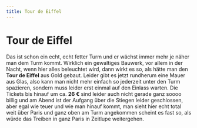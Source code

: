 ```yaml
---
title: Tour de Eiffel
---
```


# Tour de Eiffel

Das ist schon ein echt, echt fetter Turm und er wächst immer mehr je näher man dem Turm kommt. Wirklich ein gewaltiges Bauwerk, vor allem in der Nacht, wenn hier alles beleuchtet wird, dann wirkt es so, als hätte man den **Tour de Eiffel** aus Gold gebaut. Leider gibt es jetzt rundherum eine Mauer aus Glas, also kann man nicht mehr einfach so jederzeit unter den Turm spazieren, sondern muss leider erst einmal auf den Einlass warten. Die Tickets bis hinauf um ca. **26 €** sind leider auch nicht gerade ganz soooo billig und am Abend ist der Aufgang über die Stiegen leider geschlossen, aber egal wie teuer und wie man hinauf kommt, man sieht hier echt total weit über Paris und ganz oben am Turm angekommen scheint es fast so, als würde das Treiben in ganz Paris in Zeitlupe weitergehen.

<BaseImage src="paris/tour-de-eiffel-2.jpg" alt="Tour de Eiffel" class="mb-5" />
<BaseImage src="paris/tour-de-eiffel-3.jpg" alt="Tour de Eiffel" class="mb-5" />
<BaseImage src="paris/tour-de-eiffel-4.jpg" alt="Tour de Eiffel" class="mb-5" />